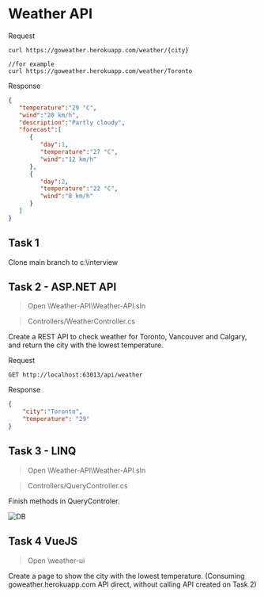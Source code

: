 # Weather API

Request 
```
curl https://goweather.herokuapp.com/weather/{city}

//for example
curl https://goweather.herokuapp.com/weather/Toronto
```

Response
```JSON
{  
   "temperature":"29 °C",
   "wind":"20 km/h",
   "description":"Partly cloudy",
   "forecast":[  
      {  
         "day":1,
         "temperature":"27 °C",
         "wind":"12 km/h"
      },
      {  
         "day":2,
         "temperature":"22 °C",
         "wind":"8 km/h"
      }
   ]
}
```


## Task 1
Clone main branch to c:\interview

## Task 2 - ASP.NET API
> Open \Weather-API\Weather-API.sln

> Controllers/WeatherController.cs

Create a REST API to check weather for Toronto, Vancouver and Calgary, and return the city with the lowest temperature. 

Request
```
GET http://localhost:63013/api/weather
```
Response
```json
{
    "city":"Toronto",
    "temperature": "29"
}
```
## Task 3 - LINQ
> Open \Weather-API\Weather-API.sln

> Controllers/QueryController.cs

Finish methods in QueryControler.

![DB](https://res.cloudinary.com/dzhu2005/image/upload/v1685376902/email%20template/Email3/t4Ald19U7h.png)



## Task 4 VueJS
> Open \weather-ui

Create a page to show the city with the lowest temperature. (Consuming goweather.herokuapp.com API direct, without calling API created on Task 2)


 

